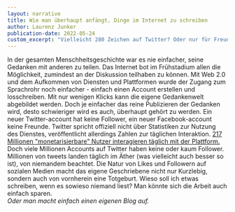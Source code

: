 ```yaml
---
layout: narrative
title: Wie man überhaupt anfängt, Dinge im Internet zu schreiben
author: Laurenz Junker
publication-date: 2022-05-24
custom_excerpt: "Vielleicht 280 Zeichen auf Twitter? Oder nur für Freunde auf Facebook? Oder doch lieber einfach die Backen halten."
---
```

In der gesamten Menschheitsgeschichte war es nie einfacher, seine Gedanken mit anderen zu teilen. Das Internet bot im Frühstadium allen die Möglichkeit, zumindest an der Diskussion teilhaben zu können. Mit Web 2.0 und dem Aufkommen von Diensten und Plattformen wurde der Zugang zum Sprachrohr noch einfacher - einfach einen Account erstellen und losschreiben. Mit nur wenigen Klicks kann die eigene Gedankenwelt abgebildet werden. Doch je einfacher das reine Publizieren der Gedanken wird,
desto schwieriger wird es auch, überhaupt gehört zu werden. Ein neuer Twitter-account hat keine Follower, ein neuer Facebook-account keine Freunde.
Twitter spricht offiziell nicht über Statistiken zur Nutzung des Dienstes, veröffentlicht allerdings Zahlen zur täglichen Interaktion.
[217 Millionen "monetarisierbare" Nutzer interagieren täglich mit der Plattform.](https://s22.q4cdn.com/826641620/files/doc_financials/2021/q4/Final-Q4'21-Selected-Metrics-and-Financials.pdf)
Doch viele Millionen Accounts auf Twitter haben keine oder kaum Follower. Millionen von tweets landen täglich im Äther (was vielleicht auch besser so ist), von niemandem beachtet. Die Natur von Likes und Followern auf sozialen Medien macht das eigene Geschriebene nicht nur Kurzlebig, sondern auch von vornherein eine Totgeburt. Wieso soll ich etwas schreiben, wenn es sowieso niemand liest? Man könnte sich die Arbeit auch einfach sparen.
<br>
_Oder man macht einfach einen eigenen Blog auf._
